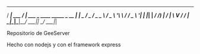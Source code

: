 
  ____           ____                           
 / ___| ___  ___/ ___|  ___ _ ____   _____ _ __ 
| |  _ / _ \/ _ \___ \ / _ \ '__\ \ / / _ \ '__|
| |_| |  __/  __/___) |  __/ |   \ V /  __/ |   
 \____|\___|\___|____/ \___|_|    \_/ \___|_|   
                                                

Repositorio de GeeServer

Hecho con nodejs y con el framework express

